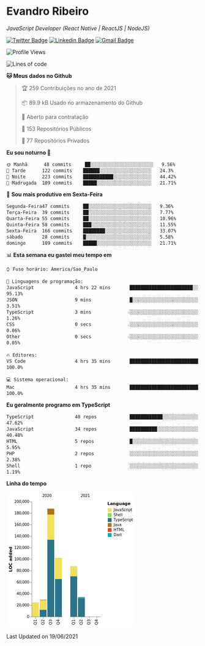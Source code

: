 # Evandro **Ribeiro**

*JavaScript Developer (React Native | ReactJS | NodeJS)*

[![Twitter Badge](https://img.shields.io/badge/-@ribeiroevandro-201B2D?style=flat-square&labelColor=201B2D&logo=twitter&logoColor=white&link=https://twitter.com/ribeiroevandro)](https://twitter.com/ribeiroevandro) 
[![Linkedin Badge](https://img.shields.io/badge/-Evandro%20Ribeiro-201B2D?style=flat-square&logo=Linkedin&logoColor=white&link=https://www.linkedin.com/in/ribeiroevandro)](https://www.linkedin.com/in/ribeiroevandro) 
[![Gmail Badge](https://img.shields.io/badge/-oi@ribeiroevandro.com.br-201B2D?style=flat-square&logo=Gmail&logoColor=white&link=mailto:oi@ribeiroevandro.com.br)](mailto:oi@ribeiroevandro.com.br)


<!--START_SECTION:waka-->
![Profile Views](http://img.shields.io/badge/Visualizac%C3%B5es%20do%20perfil-0-blue)

![Lines of code](https://img.shields.io/badge/Desde%20o%20Hello%20World%20eu%20escrevi-466053%20linhas%20de%20c%C3%B3digo-blue)

**🐱 Meus dados no Github** 

> 🏆 259 Contribuições no ano de 2021
 > 
> 📦 89.9 kB Usado no armazenamento do Github 
 > 
> 💼 Aberto para contratação
 > 
> 📜 153 Repositórios Públicos 
 > 
> 🔑 77 Repositórios Privados  
 > 
**Eu sou noturno 🦉** 

```text
🌞 Manhã      48 commits     ██░░░░░░░░░░░░░░░░░░░░░░░   9.56% 
🌆 Tarde      122 commits    ██████░░░░░░░░░░░░░░░░░░░   24.3% 
🌃 Noite      223 commits    ███████████░░░░░░░░░░░░░░   44.42% 
🌙 Madrugada  109 commits    █████░░░░░░░░░░░░░░░░░░░░   21.71%

```
📅 **Sou mais produtivo em Sexta-Feira** 

```text
Segunda-Feira47 commits     ██░░░░░░░░░░░░░░░░░░░░░░░   9.36% 
Terça-Feira  39 commits     ██░░░░░░░░░░░░░░░░░░░░░░░   7.77% 
Quarta-Feira 55 commits     ██░░░░░░░░░░░░░░░░░░░░░░░   10.96% 
Quinta-Feira 58 commits     ███░░░░░░░░░░░░░░░░░░░░░░   11.55% 
Sexta-Feira  166 commits    ████████░░░░░░░░░░░░░░░░░   33.07% 
sábado       28 commits     █░░░░░░░░░░░░░░░░░░░░░░░░   5.58% 
domingo      109 commits    █████░░░░░░░░░░░░░░░░░░░░   21.71%

```


📊 **Esta semana eu gastei meu tempo em** 

```text
⌚︎ Fuso horário: America/Sao_Paulo

💬 Linguagens de programação: 
JavaScript               4 hrs 22 mins       ███████████████████████░░   95.13% 
JSON                     9 mins              █░░░░░░░░░░░░░░░░░░░░░░░░   3.51% 
TypeScript               3 mins              ░░░░░░░░░░░░░░░░░░░░░░░░░   1.26% 
CSS                      0 secs              ░░░░░░░░░░░░░░░░░░░░░░░░░   0.06% 
Other                    0 secs              ░░░░░░░░░░░░░░░░░░░░░░░░░   0.05%

🔥 Editores: 
VS Code                  4 hrs 35 mins       █████████████████████████   100.0%

💻 Sistema operacional: 
Mac                      4 hrs 35 mins       █████████████████████████   100.0%

```

**Eu geralmente programo em TypeScript** 

```text
TypeScript               40 repos            ████████████░░░░░░░░░░░░░   47.62% 
JavaScript               34 repos            ██████████░░░░░░░░░░░░░░░   40.48% 
HTML                     5 repos             █░░░░░░░░░░░░░░░░░░░░░░░░   5.95% 
PHP                      2 repos             ░░░░░░░░░░░░░░░░░░░░░░░░░   2.38% 
Shell                    1 repo              ░░░░░░░░░░░░░░░░░░░░░░░░░   1.19%

```


**Linha do tempo**

![Chart not found](https://raw.githubusercontent.com/ribeiroevandro/ribeiroevandro/master/charts/bar_graph.png) 


 Last Updated on 19/06/2021
<!--END_SECTION:waka-->
